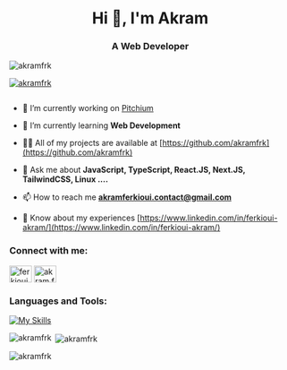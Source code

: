 <h1 align="center">Hi 👋, I'm Akram</h1>
<h3 align="center">A Web Developer</h3>

<p align="left"> <img src="https://komarev.com/ghpvc/?username=akramfrk&label=Profile%20views&color=0e75b6&style=flat" alt="akramfrk" /> </p>

<p align="left"> <a href="https://github.com/ryo-ma/github-profile-trophy"><img src="https://github-profile-trophy.vercel.app/?username=akramfrk" alt="akramfrk" /></a> </p>

<p align="left"> <a href="https://twitter.com/" target="blank"><img src="https://img.shields.io/twitter/follow/?logo=twitter&style=for-the-badge" alt="" /></a> </p>

- 🔭 I’m currently working on [Pitchium](https://github.com/akramfrk/Portfolio)

- 🌱 I’m currently learning **Web Development**

- 👨‍💻 All of my projects are available at [https://github.com/akramfrk](https://github.com/akramfrk)

- 💬 Ask me about **JavaScript, TypeScript, React.JS, Next.JS, TailwindCSS, Linux ....**

- 📫 How to reach me **akramferkioui.contact@gmail.com**

- 📄 Know about my experiences [https://www.linkedin.com/in/ferkioui-akram/](https://www.linkedin.com/in/ferkioui-akram/)

<h3 align="left">Connect with me:</h3>
<p align="left">
<a href="https://linkedin.com/in/ferkioui-akram" target="blank"><img align="center" src="https://raw.githubusercontent.com/rahuldkjain/github-profile-readme-generator/master/src/images/icons/Social/linked-in-alt.svg" alt="ferkioui-akram" height="30" width="40" /></a>
<a href="https://instagram.com/akram.frk" target="blank"><img align="center" src="https://raw.githubusercontent.com/rahuldkjain/github-profile-readme-generator/master/src/images/icons/Social/instagram.svg" alt="akram.frk" height="30" width="40" /></a>
</p>

<h3 align="left">Languages and Tools:</h3>
<a href="https://skillicons.dev" target="_blank" rel="noopener noreferrer">
  <img src="https://skillicons.dev/icons?i=vscode,bash,c,linux,git,github,md,latex,java,html,css,js,ts,firebase,tailwind,react,redux,nextjs" alt="My Skills" />
</a>

<p><img align="left" src="https://github-readme-stats.vercel.app/api/top-langs?username=akramfrk&show_icons=true&locale=en&layout=compact" alt="akramfrk" /></p>

<p>&nbsp;<img align="center" src="https://github-readme-stats.vercel.app/api?username=akramfrk&show_icons=true&locale=en" alt="akramfrk" /></p>

<p><img align="center" src="https://github-readme-streak-stats.herokuapp.com/?user=akramfrk&" alt="akramfrk" /></p>
